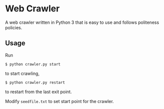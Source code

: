 # Web Crawler

A web crawler written in Python 3 that is easy to use and follows politeness policies.

## Usage

Run

```
$ python crawler.py start
```

to start crawling,

```
$ python crawler.py restart
```

to restart from the last exit point.


Modify `seedfile.txt` to set start point for the crawler.
